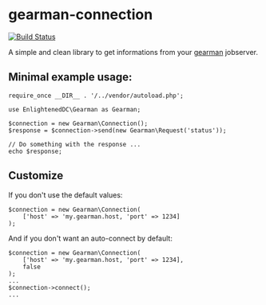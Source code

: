 # gearman-connection

[![Build Status](https://travis-ci.org/enlightened-dc/gearman-connection.svg)](https://travis-ci.org/enlightened-dc/gearman-connection)

A simple and clean library to get informations from your [gearman](http://gearman.org/) jobserver.

## Minimal example usage:

    require_once __DIR__ . '/../vendor/autoload.php';
    
    use EnlightenedDC\Gearman as Gearman;
    
    $connection = new Gearman\Connection();
    $response = $connection->send(new Gearman\Request('status'));
    
    // Do something with the response ...
    echo $response;

## Customize

If you don't use the default values:
    
    $connection = new Gearman\Connection(
        ['host' => 'my.gearman.host, 'port' => 1234]
    );

And if you don't want an auto-connect by default:

    $connection = new Gearman\Connection(
        ['host' => 'my.gearman.host, 'port' => 1234], 
        false
    );
    ...
    $connection->connect();
    ...
